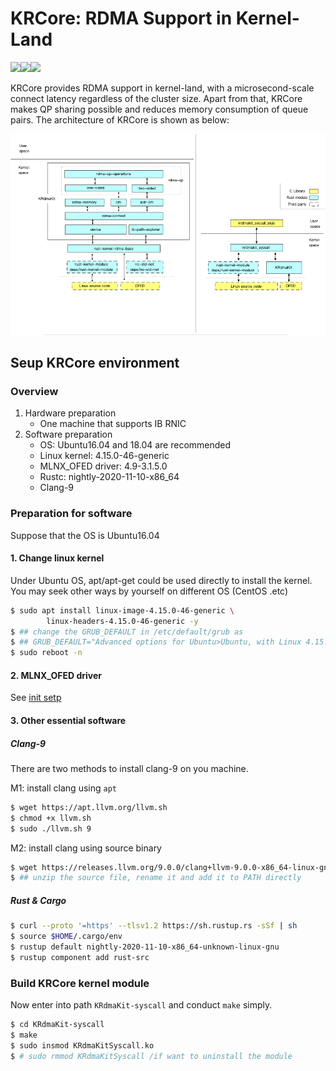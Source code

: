 # KRCore: RDMA Support in Kernel-Land

![](https://img.shields.io/badge/MLNX-5-yellow)![](https://img.shields.io/badge/clang-9-lightgrey)![](https://img.shields.io/badge/rustc-nightly--2020--11--10-lightgrey)

KRCore provides RDMA support in kernel-land, with a microsecond-scale connect latency regardless of the cluster size. Apart from that, KRCore makes QP sharing possible and reduces memory consumption of queue pairs. The architecture of KRCore is shown as below:

![](docs/arch.png)

## Seup KRCore environment

### Overview

1. Hardware preparation
   - One machine that supports IB RNIC
2. Software preparation
   - OS: Ubuntu16.04 and 18.04 are recommended
   - Linux kernel: 4.15.0-46-generic
   - MLNX_OFED driver: 4.9-3.1.5.0
   - Rustc: nightly-2020-11-10-x86_64
   - Clang-9

### Preparation for software

Suppose that the OS is Ubuntu16.04

#### 1. Change linux kernel

Under Ubuntu OS, apt/apt-get could be used directly to install the kernel. You may seek other ways by yourself on different OS (CentOS .etc)

```bash
$ sudo apt install linux-image-4.15.0-46-generic \
		linux-headers-4.15.0-46-generic -y
$ ## change the GRUB_DEFAULT in /etc/default/grub as 
$ ## GRUB_DEFAULT="Advanced options for Ubuntu>Ubuntu, with Linux 4.15.0-46-generic"
$ sudo reboot -n
```

#### 2. MLNX_OFED driver

See [init setp](https://github.com/Hf7WCdtO/KRCore/tree/master/mlnx-ofed-4.9-driver#init-step-assuming-ubuntu1604)

#### 3. Other essential software

##### Clang-9

There are two methods to install clang-9 on you machine.

M1: install clang using `apt`

```bash
$ wget https://apt.llvm.org/llvm.sh
$ chmod +x llvm.sh
$ sudo ./llvm.sh 9
```

M2: install clang using source binary

```bash
$ wget https://releases.llvm.org/9.0.0/clang+llvm-9.0.0-x86_64-linux-gnu-ubuntu-16.04.tar.xz
$ ## unzip the source file, rename it and add it to PATH directly
```

##### Rust & Cargo

```bash
$ curl --proto '=https' --tlsv1.2 https://sh.rustup.rs -sSf | sh
$ source $HOME/.cargo/env
$ rustup default nightly-2020-11-10-x86_64-unknown-linux-gnu
$ rustup component add rust-src
```

### Build KRCore kernel module

Now enter into path `KRdmaKit-syscall` and conduct `make` simply.

```bash
$ cd KRdmaKit-syscall
$ make 
$ sudo insmod KRdmaKitSyscall.ko
$ # sudo rmmod KRdmaKitSyscall /if want to uninstall the module
```



